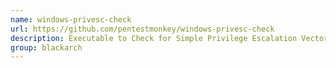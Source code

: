 ```yaml
---
name: windows-privesc-check
url: https://github.com/pentestmonkey/windows-privesc-check
description: Executable to Check for Simple Privilege Escalation Vectors on Windows Systems. URL : https://github.com/pentestmonkey/windows-privesc-check Groups : blackarch blackarch-windows blackarch-exploitation
group: blackarch
---
```

